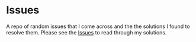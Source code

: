 # Issues

A repo of random issues that I come across and the the solutions I found to resolve them. Please see the [Issues](https://github.com/Mattrobby/Issues/issues) to read through my solutions.

